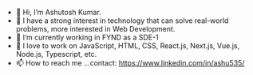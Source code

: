 - 👋 Hi, I’m Ashutosh Kumar.
- 👀 I have a strong interest in technology that can solve real-world problems, more interested in Web Development.
- 🌱 I’m currently working in FYND as a SDE-1
- 💞️ I love to work on JavaScript, HTML, CSS, React.js, Next.js, Vue.js, Node.js, Typescript, etc.
- 📫 How to reach me ...contact: https://www.linkedin.com/in/ashu535/

<!---
mrashutoshkrsingh/mrashutoshkrsingh is a ✨ special ✨ repository because its `README.md` (this file) appears on your GitHub profile.
You can click the Preview link to take a look at your changes.
--->
